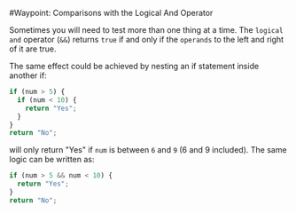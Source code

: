 #Waypoint: Comparisons with the Logical And Operator

Sometimes you will need to test more than one thing at a time. The `logical and` operator (`&&`) returns `true` if and only if the `operands` to the left and right of it are true.

The same effect could be achieved by nesting an if statement inside another if:

```js
if (num > 5) {
  if (num < 10) {
    return "Yes";
  }
}
return "No";
```

will only return "Yes" if `num` is between `6` and `9` (6 and 9 included). The same logic can be written as:

```js
if (num > 5 && num < 10) {
  return "Yes";
}
return "No";
```